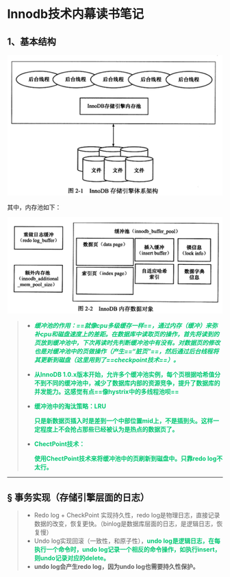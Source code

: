 # Innodb技术内幕读书笔记

## 1、基本结构

![image-20200407180553492](../PicSource/image-20200407180553492.png)

其中，内存池如下：

![image-20200407180622057](../PicSource/image-20200407180622057.png)

> - <font color='#02C874'>***缓冲池的作用：==就像cpu多级缓存一样==，通过内存（缓冲）来弥补cpu和磁盘速度上的差距。在数据库中读取页的操作，首先将读到的页放到缓冲池中，下次再读时先判断缓冲池中有没有。对数据页的修改也是对缓冲池中的页做操作（产生==“脏页”==，然后通过后台线程将其更新到磁盘（这里用到了==checkpoint技术==）。***</font>
>
> - <font color='#02C874'>**从InnoDB 1.0.x版本开始，允许多个缓冲池实例，每个页根据哈希值分不到不同的缓冲池中，减少了数据库内部的资源竞争，提升了数据库的并发能力。这感觉有点==像hystrix中的多线程池呗==**</font>
>
> - <font color='#02C874'>**缓冲池中的淘汰策略：LRU**</font>
>
>   <font color='#02C874'>**只是新数据页插入时是差到一个中部位置mid上，不是插到头。这样一定程度上不会抢占那些已经被认为是热点的数据页了。**</font>
>
> - <font color='#02C874'>**ChectPoint技术：**</font>
>
>   <font color='#02C874'>**使用ChectPoint技术来将缓冲池中的页刷新到磁盘中。只靠redo log不太行。**</font>

------

## &sect; 事务实现（存储引擎层面的日志）

> - Redo log + CheckPoint 实现持久性，redo log是物理日志，直接记录数据的改变，恢复更快。（binlog是数据库层面的日志，是逻辑日志，恢复慢）
> - Undo log实现回滚（一致性，和原子性），<font color='#02C874'>**undo log是逻辑日志，在每执行一个命令时，undo log记录一个相反的命令操作，如执行insert，则undo记录对应的delete。**</font>
> - **undo log会产生redo log，因为undo log也需要持久性保护。**

